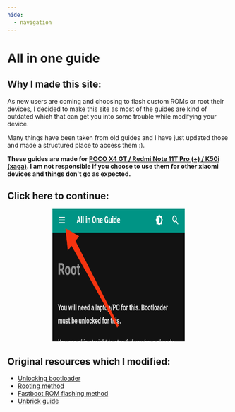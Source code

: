 ```yaml
---
hide:
  - navigation
---
```


# **All in one guide**
## Why I made this site:
As new users are coming and choosing to flash custom ROMs or root their devices, I decided to make this site as most of the guides are kind of outdated which that can get you into some trouble while modifying your device.

Many things have been taken from old guides and I have just updated those and made a structured place to access them :).

**These guides are made for <ins>POCO X4 GT / Redmi Note 11T Pro (+) / K50i (xaga)</ins>. I am not responsible if you choose to use them for other xiaomi devices and things don't go as expected.**

## Click here to continue:

<p align="center">

<img src="https://raw.githubusercontent.com/Angxddeep/All-in-one-guide/main/docs/images/arrow.png" width="300" height="300">

</p>


## Original resources which I modified:

- [Unlocking bootloader](https://telegra.ru/Unlocking-Bootloader-05-24)
- [Rooting method](https://telegra.ru/Rooting-Method-02-15)
- [Fastboot ROM flashing method](https://telegra.ru/How-to-flash-miui-fastboot-rom-05-27)
- [Unbrick guide](https://wiki.itsvixano.me/device_specific/preloader_xaga/)
